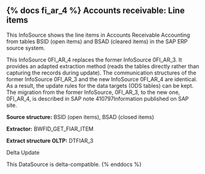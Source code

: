 {% docs fi_ar_4 %}
Accounts receivable: Line items
-------------------------------

This InfoSource shows the line items in Accounts Receivable Accounting from tables BSID (open items) and BSAD (cleared items) in the SAP ERP source system.

This InfoSource 0FI_AR_4 replaces the former InfoSource 0FI_AR_3. It provides an adapted extraction method (reads the tables directly rather than capturing the records during update). The communication structures of the former InfoSource 0FI_AR_3 and the new InfoSource 0FI_AR_4 are identical. As a result, the update rules for the data targets (ODS tables) can be kept. The migration from the former InfoSource, 0FI_AR_3, to the new one, 0FI_AR_4, is described in SAP note 410797Information published on SAP site.

**Source structure:** BSID (open items), BSAD (closed items)

**Extractor:** BWFID_GET_FIAR_ITEM

**Extract structure OLTP:** DTFIAR_3

Delta Update

This DataSource is delta-compatible.
{% enddocs %}
